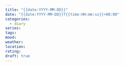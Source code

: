 ```yaml
---
title: "{{date:YYYY-MM-DD}}"
date: "{{date:YYYY-MM-DD}}T{{time:HH:mm:ss}}+08:00"
categories:
  - diary
series:
tags:
mood:
weather:
location:
rating:
draft: true
---
```

